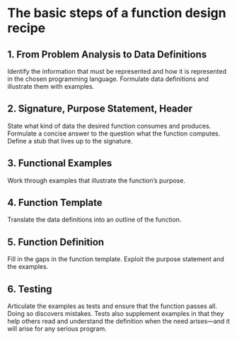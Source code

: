 # The basic steps of a function design recipe

## 1. From Problem Analysis to Data Definitions

Identify the information that must be represented and how it is represented in the chosen programming language. Formulate data definitions and illustrate them with examples.

## 2. Signature, Purpose Statement, Header

State what kind of data the desired function consumes and produces. Formulate a concise answer to the question what the function computes. Define a stub that lives up to the signature.

## 3. Functional Examples

Work through examples that illustrate the function’s purpose.

## 4. Function Template

Translate the data definitions into an outline of the function.

## 5. Function Definition

Fill in the gaps in the function template. Exploit the purpose statement and the examples.

## 6. Testing

Articulate the examples as tests and ensure that the function passes all. Doing so discovers mistakes. Tests also supplement examples in that they help others read and understand the definition when the need arises—and it will arise for any serious program.